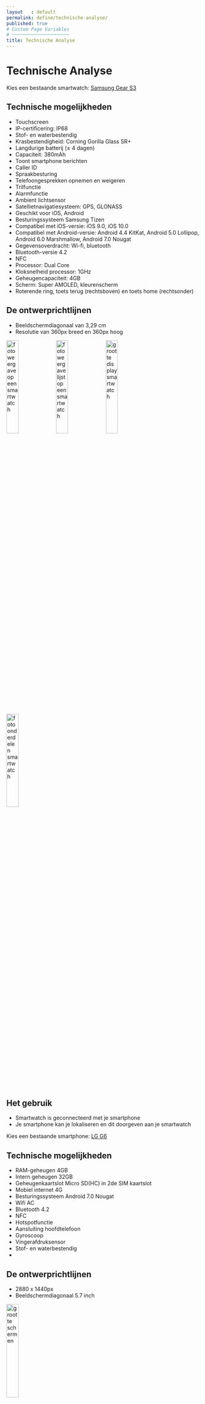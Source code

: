 ```yaml
---
layout   : default
permalink: define/technische-analyse/
published: true
# Custom Page Variables
# ─────────────────────
title: Technische Analyse
---
```


<div class="container">
    <h1>Technische Analyse</h1>

Kies een bestaande smartwatch: <a href="http://www.samsung.com/be/wearables/gear-s3/">Samsung Gear S3</a>

<h2>Technische mogelijkheden</h2>

<ul>
    <li>Touchscreen</li>
    <li>IP-certificering: IP68</li>
    <li>Stof- en waterbestendig</li>
    <li>Krasbestendigheid: Corning Gorilla Glass SR+</li>
    <li>Langdurige batterij (± 4 dagen)</li>
    <li>Capaciteit: 380mAh</li>
    <li>Toont smartphone berichten</li>
    <li>Caller ID</li>
    <li>Spraakbesturing</li>
    <li>Telefoongesprekken opnemen en weigeren</li>
    <li>Trilfunctie</li>
    <li>Alarmfunctie</li>
    <li>Ambient lichtsensor</li>
    <li>Satellietnavigatiesysteem: GPS, GLONASS</li>
    <li>Geschikt voor  iOS, Android</li>
    <li>Besturingssysteem Samsung Tizen</li>
    <li>Compatibel met iOS-versie: iOS 9.0, iOS 10.0</li>
    <li>Compatibel met Android-versie: Android 4.4 KitKat, Android 5.0 Lollipop, Android 6.0 Marshmallow, Android 7.0 Nougat</li>
    <li>Gegevensoverdracht: Wi-fi, bluetooth</li>
    <li>Bluetooth-versie 4.2</li>
    <li>NFC</li>
    <li>Processor: Dual Core</li>
    <li>Kloksnelheid processor: 1GHz</li>
    <li>Geheugencapaciteit: 4GB</li>
    <li>Scherm: Super AMOLED, kleurenscherm</li>
    <li>Roterende ring, toets terug (rechtsboven) en toets home (rechtsonder)</li>
</ul>

<h2>De ontwerprichtlijnen</h2>

<ul>
    <li>Beeldschermdiagonaal van 3,29 cm</li>
    <li>Resolutie van 360px breed en 360px hoog</li>
</ul>

<img src="ta1.jpg" alt="foto weergave op een smartwatch" width="25%">
<img src="ta2.jpg" alt="foto weergave lijst op een smartwatch" width="25%">
<img src="ta3.jpg" alt="grootte display smartwatch" width="25%">
<img src="ta4.jpg" alt="foto onderdelen smartwatch" width="25%">

<h2>Het gebruik</h2>

<ul>
    <li>Smartwatch is geconnecteerd met je smartphone</li>
    <li>Je smartphone kan je lokaliseren en dit doorgeven aan je smartwatch</li>
</ul>

Kies een bestaande smartphone: <a href="https://www.vandenborre.be/smartphone/lg-g6-titanium-sim">LG G6</a>

<h2>Technische mogelijkheden</h2>

<ul>
    <li>RAM-geheugen 4GB</li>
    <li>Intern geheugen 32GB</li>
    <li>Geheugenkaartslot Micro SD(HC) in 2de SIM kaartslot</li>
    <li>Mobiel internet 4G</li>
    <li>Besturingssysteem Android 7.0 Nougat</li>
    <li>Wifi AC</li>
    <li>Bluetooth 4.2</li>
    <li>NFC</li>
    <li>Hotspotfunctie</li>
    <li>Aansluiting hoofdtelefoon</li>
    <li>Gyroscoop</li>
    <li>Vingerafdruksensor</li>
    <li>Stof- en waterbestendig</li>
    <li></li>  
</ul>
 
<h2>De ontwerprichtlijnen</h2>
<ul>
    <li>2880 x 1440px</li>
    <li>Beeldschermdiagonaal 5.7 inch</li>
</ul>

<img src="ta5.jpg" alt="grootte schermen" width="25%">

<h2>Het gebruik</h2>
<ul>
    <li>Je kan je smartwatch connecteren met je smartphone en omgekeerd</li>
    <li>Je smartphone kan je lokaliseren en dit doorgeven aan je smartwatch</li>
</ul>

<h2>Beacons</h2>
<p>
“Wat GPS is voor buiten, zijn Beacons voor binnen. Het zijn kleine Bluetooth-kastjes op basis waarvan jouw telefoon zijn afstand tot het kastje kan bepalen. Met Beacons kan je ook binnen nauwkeurig bepalen waar je je bevindt. Vervolgens kan je acties hangen aan locaties.” – Bas van der Lans, Technisch Directeur Van Ons
Dit kost tussen de 10 en 30 euro per stuk afhankelijk van het merk en specificaties.
Onderstaande link is een voorbeeld uit een dierentuin. Mits dit buiten is, kan hetzelfde ook binnen en is dit vrij gelijkaardig aan wat wij willen doen in het museum.<br>
<a href="https://www.van-ons.nl/nieuws/koelidee-11-ibeacon-technologie-in-de-dierentuin/">https://www.van-ons.nl/nieuws/koelidee-11-ibeacon-technologie-in-de-dierentuin/</a>

Onderstaande afbeelding is een infographic van een Beacon-leverancier die een introductie geeft, van wat je ermee kan doen. Onderaan zie je ook wat het verschil is tussen Beacon en iBeacon
</p>

<h2>NFC of Near-field communication</h2>
<p>
Is een contactloze communicatiemethode die gebruikmaakt van de ISM-frequentieband en is vooral bedoeld voor gebruik in mobiele telefoons.Het heeft doorgaans een bereik van ongeveer 10 centimeter en kan in twee verschillende standen werken waarbij het verder bouwt op RFID-systemen door ook tweerichtingscommunicatie toe te laten: 
<ul>
<li>Tag-emulatie (ook wel passive mode): waar de NFC-chip zich gedraagt als een RFID-tag.</li>
<li>Active mode: waar de NFC zich gedraagt als een reader en peer-to-peermode waarbij het mogelijk is om te communiceren tussen twee NFC-toestellen.</li>
</ul>
Smartphones die met NFC uitgerust zijn kunnen NFC-tags of stickers uitlezen om taken te automatiseren. Zo kunnen bijvoorbeeld instellingen aangepast worden, tekst kan verzonden worden, een app kan opgestart worden.

1 NFC-tag kost tussen de €1,00 en €3,00
</p>

<img src="nfc1.jpg" alt="Near-field communication producten" width="25%">
<img src="nfc2.jpg" alt="Near-field communication werking" width="25%">

</div>


